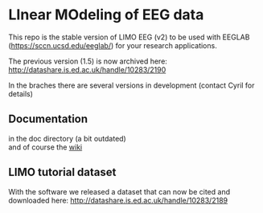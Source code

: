 # LInear MOdeling of EEG data

This repo is the stable version of LIMO EEG (v2) to be used with EEGLAB (https://sccn.ucsd.edu/eeglab/) for your research applications.

The previous version (1.5) is now archived here: http://datashare.is.ed.ac.uk/handle/10283/2190

In the braches there are several versions in development (contact Cyril for details) 

## Documentation
in the doc directory (a bit outdated)  
and of course the [wiki](https://github.com/LIMO-EEG-Toolbox/limo_eeg/wiki) 

## LIMO tutorial dataset

With the software we released a dataset that can now be cited and downloaded here: http://datashare.is.ed.ac.uk/handle/10283/2189
